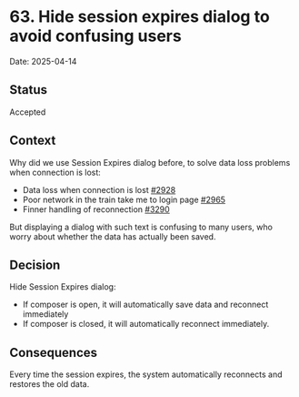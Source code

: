 # 63. Hide session expires dialog to avoid confusing users

Date: 2025-04-14

## Status

Accepted

## Context

Why did we use Session Expires dialog before, to solve data loss problems when connection is lost:

- Data loss when connection is lost [#2928](https://github.com/linagora/tmail-flutter/issues/2928)
- Poor network in the train take me to login page [#2965](https://github.com/linagora/tmail-flutter/issues/2965)
- Finner handling of reconnection  [#3290](https://github.com/linagora/tmail-flutter/issues/3290)

But displaying a dialog with such text is confusing to many users,
who worry about whether the data has actually been saved.

## Decision

Hide Session Expires dialog:
- If composer is open, it will automatically save data and reconnect immediately
- If composer is closed, it will automatically reconnect immediately.

## Consequences

Every time the session expires, the system automatically reconnects and restores the old data.